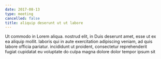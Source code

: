 ```yaml
---
date: 2017-08-13
type: meeting
cancelled: false
title: aliquip deserunt ut ut labore
---
```

Ut commodo in Lorem aliqua. nostrud elit, in Duis deserunt amet, esse ut ex ea aliquip mollit. laboris qui in aute exercitation adipiscing veniam, ad quis labore officia pariatur. incididunt ut proident, consectetur reprehenderit fugiat cupidatat eu voluptate do culpa magna dolore dolor tempor ipsum sit